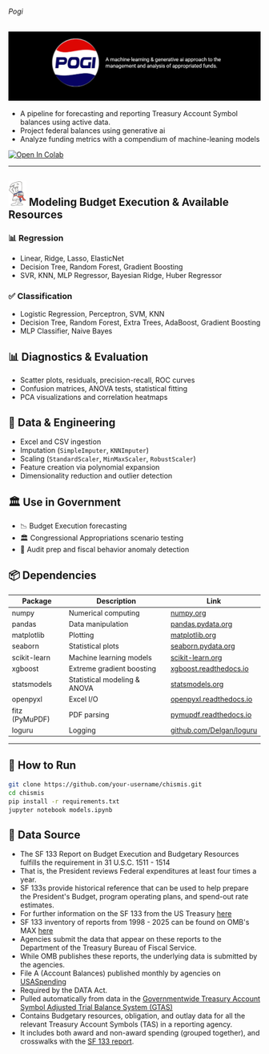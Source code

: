###### Pogi
![](https://github.com/is-leeroy-jenkins/Pogi/blob/main/resources/assets/images/github/PogiProjectTemplate.png)

- A pipeline for forecasting and reporting Treasury Account Symbol balances using active data.
- Project federal balances using generative ai
- Analyze funding metrics with a compendium of machine-leaning models

[![Open In Colab](https://colab.research.google.com/assets/colab-badge.svg)](https://colab.research.google.com/github/is-leeroy-jenkins/Pogi/blob/main/models.ipynb)

---

## ![](https://github.com/is-leeroy-jenkins/Pogi/blob/main/resources/assets/images/github/Appropriation.png) Modeling Budget Execution & Available Resources

### 📊 Regression
- Linear, Ridge, Lasso, ElasticNet
- Decision Tree, Random Forest, Gradient Boosting
- SVR, KNN, MLP Regressor, Bayesian Ridge, Huber Regressor

### ✅ Classification
- Logistic Regression, Perceptron, SVM, KNN
- Decision Tree, Random Forest, Extra Trees, AdaBoost, Gradient Boosting
- MLP Classifier, Naive Bayes



## 📊 Diagnostics & Evaluation

- Scatter plots, residuals, precision-recall, ROC curves
- Confusion matrices, ANOVA tests, statistical fitting
- PCA visualizations and correlation heatmaps



## 📁 Data & Engineering

- Excel and CSV ingestion
- Imputation (`SimpleImputer`, `KNNImputer`)
- Scaling (`StandardScaler`, `MinMaxScaler`, `RobustScaler`)
- Feature creation via polynomial expansion
- Dimensionality reduction and outlier detection



## 🏛️ Use in Government

- 📉 Budget Execution forecasting
- 🏛️ Congressional Appropriations scenario testing
- 🧮 Audit prep and fiscal behavior anomaly detection



## 📦 Dependencies

| Package       | Description                          | Link                                               |
|---------------|--------------------------------------|----------------------------------------------------|
| numpy         | Numerical computing                   | [numpy.org](https://numpy.org/)                    |
| pandas        | Data manipulation                     | [pandas.pydata.org](https://pandas.pydata.org/)    |
| matplotlib    | Plotting                              | [matplotlib.org](https://matplotlib.org/)          |
| seaborn       | Statistical plots                     | [seaborn.pydata.org](https://seaborn.pydata.org/)  |
| scikit-learn  | Machine learning models               | [scikit-learn.org](https://scikit-learn.org/)      |
| xgboost       | Extreme gradient boosting             | [xgboost.readthedocs.io](https://xgboost.readthedocs.io/) |
| statsmodels   | Statistical modeling & ANOVA          | [statsmodels.org](https://www.statsmodels.org/)    |
| openpyxl      | Excel I/O                             | [openpyxl.readthedocs.io](https://openpyxl.readthedocs.io/) |
| fitz (PyMuPDF)| PDF parsing                           | [pymupdf.readthedocs.io](https://pymupdf.readthedocs.io/) |
| loguru        | Logging                               | [github.com/Delgan/loguru](https://github.com/Delgan/loguru) |

---

## 🚀 How to Run

```bash
git clone https://github.com/your-username/chismis.git
cd chismis
pip install -r requirements.txt
jupyter notebook models.ipynb
```


## 🔬 Data Source

- The SF 133 Report on Budget Execution and Budgetary Resources fulfills the requirement in 31 U.S.C. 1511 - 1514
- That is, the President reviews Federal expenditures at least four times a year.
- SF 133s provide historical reference that can be used to help prepare the President's Budget, program operating plans, and spend-out rate estimates.
- For further information on the SF 133 from the US Treasury [here](https://tfx.treasury.gov/taxonomy/term/10991) 
- SF 133 inventory of reports from 1998 - 2025 can be found on OMB's MAX [here](https://portal.max.gov/portal/document/SF133/Budget/FACTS%20II%20-%20SF%20133%20Report%20on%20Budget%20Execution%20and%20Budgetary%20Resources.html)
- Agencies submit the data that appear on these reports to the Department of the Treasury Bureau of Fiscal Service.
- While OMB publishes these reports, the underlying data is submitted by the agencies.
- File A (Account Balances) published monthly by agencies on [USASpending](https://www.usaspending.gov/federal_account)
- Required by the DATA Act.
- Pulled automatically from data in the [Governmentwide Treasury Account Symbol Adjusted Trial Balance System (GTAS)](https://fiscal.treasury.gov/gtas/)
- Contains Budgetary resources, obligation, and outlay data for all the relevant Treasury Account Symbols (TAS) in a reporting agency.
- It includes both award and non-award spending (grouped together), and crosswalks with the [SF 133 report](https://portal.max.gov/portal/document/SF133/Budget/FACTS%20II%20-%20SF%20133%20Report%20on%20Budget%20Execution%20and%20Budgetary%20Resources.html).

